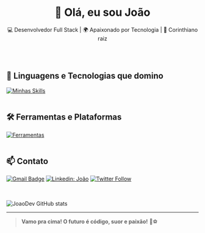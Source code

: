<h1 align="center">👋 Olá, eu sou João</h1>

<p align="center">
  💻 Desenvolvedor Full Stack | 🌍 Apaixonado por Tecnologia | 🖤 Corinthiano raiz
</p><br><br>

## 🚀 Linguagens e Tecnologias que domino

[![Minhas Skills](https://skillicons.dev/icons?i=nodejs,javascript,typescript,react,reactnative,html,css,mongodb)](https://skillicons.dev)
<br><br>

## 🛠️ Ferramentas e Plataformas

[![Ferramentas](https://skillicons.dev/icons?i=vscode,git,github,bootstrap)](https://skillicons.dev)
<br><br>

## 📫 Contato

[![Gmail Badge](https://img.shields.io/badge/-joaoedulima@gmail.com-006bed?style=flat-square&logo=Gmail&logoColor=white&link=mailto:joao.seuemail@gmail.com)](mailto:joao.seuemail@gmail.com)
[![Linkedin: João](https://img.shields.io/badge/-joaodev-blue?style=flat-square&logo=Linkedin&logoColor=white&link=https://www.linkedin.com/in/joaodev/)](https://www.linkedin.com/in/joaodev/)
[![Twitter Follow](https://img.shields.io/twitter/follow/seutwitter?style=social)](https://twitter.com/seutwitter)  
<br><br>

![JoaoDev GitHub stats](https://github-readme-stats.vercel.app/api?username=JoaoDev&show_icons=true&theme=radical)

---


> **Vamo pra cima! O futuro é código, suor e paixão!** 🚀⚽️
